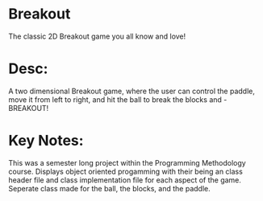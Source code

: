 # Breakout
The classic 2D Breakout game you all know and love!
# Desc:
A two dimensional Breakout game, where the user can control the paddle, move it from left to right, and hit the ball to break the blocks and - BREAKOUT!
# Key Notes:
This was a semester long project within the Programming Methodology course. Displays object oriented progamming with their being an class header file and class implementation file for each aspect of the game. Seperate class made for the ball, the blocks, and the paddle.
